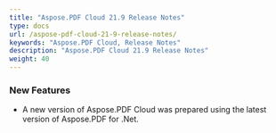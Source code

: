 ```yaml
---
title: "Aspose.PDF Cloud 21.9 Release Notes"
type: docs
url: /aspose-pdf-cloud-21-9-release-notes/
keywords: "Aspose.PDF Cloud, Release Notes"
description: "Aspose.PDF Cloud 21.9 Release Notes"
weight: 40
---
```

### **New Features**
- A new version of Aspose.PDF Cloud was prepared using the latest version of Aspose.PDF for .Net.
